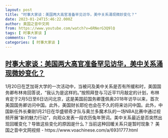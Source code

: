 ```yaml
---
layout: post
title: "时事大家谈：美国两大高官准备罕见访华，美中关系涌现微妙变化？"
date: 2023-01-24T15:46:22.000Z
author: 美国之音中文网
from: https://www.youtube.com/watch?v=6RNerG3Q9lQ
tags: [ 时事大家谈 ]
comments: True
categories: [ 时事大家谈 ]
---
```

<!--1674575182000-->
[时事大家谈：美国两大高官准备罕见访华，美中关系涌现微妙变化？](https://www.youtube.com/watch?v=6RNerG3Q9lQ)
------

<div>
1月20日在芝加哥大学的一次活动中，当被问及美中关系是否有所缓和时，美国国务卿布林肯回答说，“我认为是这样的。”按照拜登与习近平11月敲定的计划，布林肯定于2月5日至6日访问北京，这是美国前国务卿蓬佩奥2018年访华以来，首次美国国务卿访问中国。此外，美国财长耶伦也会在不久的将来访问中国。此外，中国新任外长秦刚1月21日在华盛顿奇才队与奥兰多魔术队的一场NBA比赛中通过视频开展“新的魅力行动”，向观众发表一段农历兔年贺词。美中关系最近是否突然出现回暖变化？导致这些变化的原因是什么？当前这种回暖关系只是暂时现象？ 美国之音中文网视频 - https://www.voachinese.com/a/6931777.html
</div>
